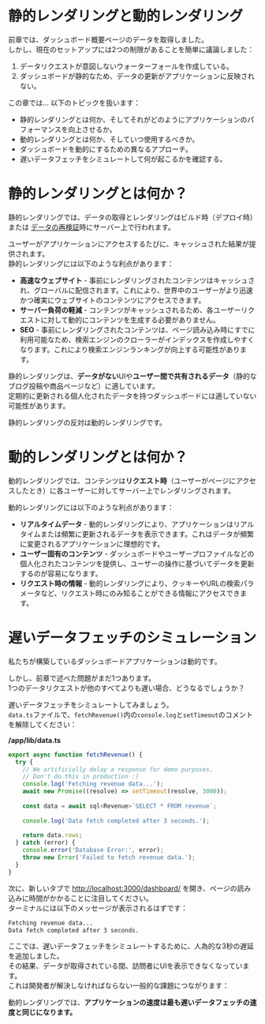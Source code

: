 # 静的レンダリングと動的レンダリング
前章では、ダッシュボード概要ページのデータを取得しました。  
しかし、現在のセットアップには2つの制限があることを簡単に議論しました：  

1. データリクエストが意図しないウォーターフォールを作成している。
2. ダッシュボードが静的なため、データの更新がアプリケーションに反映されない。

この章では... 以下のトピックを扱います：  

- 静的レンダリングとは何か、そしてそれがどのようにアプリケーションのパフォーマンスを向上させるか。
- 動的レンダリングとは何か、そしていつ使用するべきか。
- ダッシュボードを動的にするための異なるアプローチ。
- 遅いデータフェッチをシミュレートして何が起こるかを確認する。

# 静的レンダリングとは何か？
静的レンダリングでは、データの取得とレンダリングはビルド時（デプロイ時）または [データの再検証](https://nextjs.org/docs/app/building-your-application/data-fetching/fetching-caching-and-revalidating#revalidating-data)時にサーバー上で行われます。  

ユーザーがアプリケーションにアクセスするたびに、キャッシュされた結果が提供されます。  
静的レンダリングには以下のような利点があります：  

- **高速なウェブサイト** - 事前にレンダリングされたコンテンツはキャッシュされ、グローバルに配信されます。これにより、世界中のユーザーがより迅速かつ確実にウェブサイトのコンテンツにアクセスできます。
- **サーバー負荷の軽減** - コンテンツがキャッシュされるため、各ユーザーリクエストに対して動的にコンテンツを生成する必要がありません。
- **SEO** - 事前にレンダリングされたコンテンツは、ページ読み込み時にすでに利用可能なため、検索エンジンのクローラーがインデックスを作成しやすくなります。これにより検索エンジンランキングが向上する可能性があります。

静的レンダリングは、**データがない**UIや**ユーザー間で共有されるデータ**（静的なブログ投稿や商品ページなど）に適しています。  
定期的に更新される個人化されたデータを持つダッシュボードには適していない可能性があります。  

静的レンダリングの反対は動的レンダリングです。  

# 動的レンダリングとは何か？
動的レンダリングでは、コンテンツは**リクエスト時**（ユーザーがページにアクセスしたとき）に各ユーザーに対してサーバー上でレンダリングされます。  

動的レンダリングには以下のような利点があります：

- **リアルタイムデータ** - 動的レンダリングにより、アプリケーションはリアルタイムまたは頻繁に更新されるデータを表示できます。これはデータが頻繁に変更されるアプリケーションに理想的です。
- **ユーザー固有のコンテンツ** - ダッシュボードやユーザープロファイルなどの個人化されたコンテンツを提供し、ユーザーの操作に基づいてデータを更新するのが容易になります。
- **リクエスト時の情報** - 動的レンダリングにより、クッキーやURLの検索パラメータなど、リクエスト時にのみ知ることができる情報にアクセスできます。

# 遅いデータフェッチのシミュレーション
私たちが構築しているダッシュボードアプリケーションは動的です。  

しかし、前章で述べた問題がまだ1つあります。  
1つのデータリクエストが他のすべてよりも遅い場合、どうなるでしょうか？  

遅いデータフェッチをシミュレートしてみましょう。  
`data.ts`ファイルで、`fetchRevenue()`内の`console.log`と`setTimeout`のコメントを解除してください：  

**/app/lib/data.ts**
```javascript
export async function fetchRevenue() {
  try {
    // We artificially delay a response for demo purposes.
    // Don't do this in production :)
    console.log('Fetching revenue data...');
    await new Promise((resolve) => setTimeout(resolve, 3000));
 
    const data = await sql<Revenue>`SELECT * FROM revenue`;
 
    console.log('Data fetch completed after 3 seconds.');
 
    return data.rows;
  } catch (error) {
    console.error('Database Error:', error);
    throw new Error('Failed to fetch revenue data.');
  }
}
```

次に、新しいタブで [http://localhost:3000/dashboard/](http://localhost:3000/dashboard/) を開き、ページの読み込みに時間がかかることに注目してください。  
ターミナルには以下のメッセージが表示されるはずです：  

```bash
Fetching revenue data...
Data fetch completed after 3 seconds.
```

ここでは、遅いデータフェッチをシミュレートするために、人為的な3秒の遅延を追加しました。  
その結果、データが取得されている間、訪問者にUIを表示できなくなっています。  
これは開発者が解決しなければならない一般的な課題につながります：  

動的レンダリングでは、**アプリケーションの速度は最も遅いデータフェッチの速度と同じになります。**  

